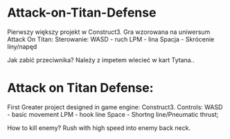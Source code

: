 # Attack-on-Titan-Defense

Pierwszy większy projekt w Construct3. 
Gra wzorowana na uniwersum Attack On Titan:
Sterowanie:
WASD - ruch
LPM - lina
Spacja - Skrócenie liny/napęd

Jak zabić przeciwnika?
Należy z impetem wlecieć w kart Tytana..

# Attack on Titan Defense:
First Greater project designed in game engine: Construct3.
Controls:
WASD - basic movement
LPM - hook line
Space - Shortng line/Pneumatic thrust;

How to kill enemy?
Rush with high speed into enemy back neck.
